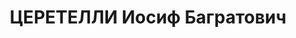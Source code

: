 ---
title: ЦЕРЕТЕЛЛИ Иосиф Багратович
description: 'Род. в 1912, Грузия, Горийская обл., дер. Эргнети, грузин, б/п. Обдорская
  промконтора Главного управления Североморского пути Омской обл., рабочий

  Арестован Ямальским ОО УНКВД 26.08.1936. Приговор: тройка при УНКВД по Смоленской
  обл., 25.03.1938 – ВМН. Расстрелян 07.04.1938.

  Реабилитирован военным трибуналом Московского ВО 16.11.1956'
---